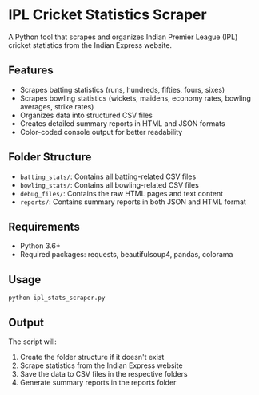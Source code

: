 # IPL Cricket Statistics Scraper

A Python tool that scrapes and organizes Indian Premier League (IPL) cricket statistics from the Indian Express website.

## Features

- Scrapes batting statistics (runs, hundreds, fifties, fours, sixes)
- Scrapes bowling statistics (wickets, maidens, economy rates, bowling averages, strike rates)
- Organizes data into structured CSV files
- Creates detailed summary reports in HTML and JSON formats
- Color-coded console output for better readability

## Folder Structure

- `batting_stats/`: Contains all batting-related CSV files
- `bowling_stats/`: Contains all bowling-related CSV files
- `debug_files/`: Contains the raw HTML pages and text content
- `reports/`: Contains summary reports in both JSON and HTML format

## Requirements

- Python 3.6+
- Required packages: requests, beautifulsoup4, pandas, colorama

## Usage

```
python ipl_stats_scraper.py
```

## Output

The script will:
1. Create the folder structure if it doesn't exist
2. Scrape statistics from the Indian Express website
3. Save the data to CSV files in the respective folders
4. Generate summary reports in the reports folder